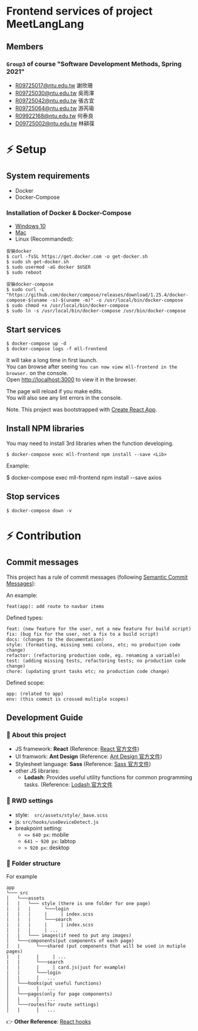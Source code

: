 # Frontend services of project MeetLangLang

## Members

### `Group3` of course "Software Development Methods, Spring 2021"

- R09725017@ntu.edu.tw 謝欣珊
- R09725030@ntu.edu.tw 吳雨澤
- R09725042@ntu.edu.tw 張古宜
- R09725064@ntu.edu.tw 游芮瑜
- R09922168@ntu.edu.tw 何泰良
- D09725002@ntu.edu.tw 林耕葆

# :zap: Setup

## System requirements

- Docker
- Docker-Compose

### Installation of Docker & Docker-Compose

- [Windows 10](https://docs.microsoft.com/zh-tw/windows/wsl/tutorials/wsl-containers)
- [Mac](https://docs.docker.com/docker-for-mac/install/)
- Linux (Recommanded):
```
安裝docker
$ curl -fsSL https://get.docker.com -o get-docker.sh
$ sudo sh get-docker.sh
$ sudo usermod -aG docker $USER
$ sudo reboot

安裝docker-compose
$ sudo curl -L "https://github.com/docker/compose/releases/download/1.25.4/docker-compose-$(uname -s)-$(uname -m)" -o /usr/local/bin/docker-compose
$ sudo chmod +x /usr/local/bin/docker-compose
$ sudo ln -s /usr/local/bin/docker-compose /usr/bin/docker-compose
```

## Start services

```
$ docker-compose up -d
$ docker-compose logs -f mll-frontend
```

It will take a long time in first launch. \
You can browse after seeing `You can now view mll-frontend in the browser.` on the console. \
Open [http://localhost:3000](http://localhost:3000) to view it in the browser.

The page will reload if you make edits.\
You will also see any lint errors in the console.

Note. This project was bootstrapped with [Create React App](https://github.com/facebook/create-react-app).

## Install NPM libraries

You may need to install 3rd libraries when the function developing.

```
$ docker-compose exec mll-frontend npm install --save <Lib>
```

Example:

$ docker-compose exec mll-frontend npm install --save axios

## Stop services

```
$ docker-compose down -v
```

# :zap: Contribution

## Commit messages

This project has a rule of commit messages (following [Semantic Commit Messages](https://gist.github.com/joshbuchea/6f47e86d2510bce28f8e7f42ae84c716)):

An example:

```
feat(app): add route to navbar items
```

Defined types:

```
feat: (new feature for the user, not a new feature for build script)
fix: (bug fix for the user, not a fix to a build script)
docs: (changes to the documentation)
style: (formatting, missing semi colons, etc; no production code change)
refactor: (refactoring production code, eg. renaming a variable)
test: (adding missing tests, refactoring tests; no production code change)
chore: (updating grunt tasks etc; no production code change)
```

Defined scope:

```
app: (related to app)
env: (this commit is crossed multiple scopes)
```

## Development Guide
### :star2: About this project
- JS framework: **React** (Reference: [React 官方文件](https://zh-hant.reactjs.org/docs/getting-started.html))
- UI framwork: **Ant Design** (Reference: [Ant Design 官方文件](https://ant.design/))
- Stylesheet language: **Sass** (Reference: [Sass 官方文件](https://sass-lang.com/documentation))
- other JS libraries:
    - **Lodash**:  Provides useful utility functions for common programming tasks. (Reference: [Lodash 官方文件](https://lodash.com/)
      

### :star2: RWD settings
- style:　`src/assets/style/_base.scss`
- js: `src/hooks/useDeviceDetect.js`
- breakpoint setting:
    - `<= 640 px`: mobile
    - `641 ~ 920 px`: labtop
    - `> 920 px`: desktop


### :star2: Folder structure
For example
```
app 
└─── src
│   └───assets
|   |   └─── style (there is one folder for one page)
|   |   |     └───login
|   |   |     |     | index.scss
|   |   |     └───search
|   |   |     |     | index.scss
|   |   |     | ...
|   |   └─── images(if need to put any images)    
│   └───components(put components of each page)
|   |      └───shared (put components that will be used in mutiple pages)
|   |      |     | ...
|   |      └───search
|   |      |     | card.js(just for example)
|   |      └───login
│   |      │   ...
│   └───hooks(put useful functions)
│   |      │   ...
│   └───pages(only for page components)
│   |      │   ...
│   └───routes(for route settings)
│   |      │   ...
```
:point_right: **Other Reference**: [React hooks](https://zh-hant.reactjs.org/docs/hooks-intro.html)